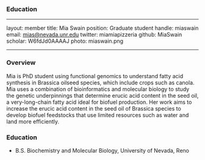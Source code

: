 ### Education
---
layout: member
title: Mia Swain
position: Graduate student 
handle: miaswain
email: mias@nevada.unr.edu
twitter: miamiapizzeria
github: MiaSwain
scholar: W6fdJd0AAAAJ
photo: miaswain.png

---
### Overview
Mia is PhD student using functional genomics to understand fatty acid synthesis in Brassica oilseed species, which include crops such as canola. Mia uses a combination of bioinformatics and molecular biology to study the genetic underpinnings that determine erucic acid content in the seed oil, a very-long-chain fatty acid ideal for biofuel production. Her work aims to increase the erucic acid content in the seed oil of Brassica species to develop biofuel feedstocks that use limited resources such as water and land more efficiently.

### Education
- B.S. Biochemistry and Molecular Biology, University of Nevada, Reno
